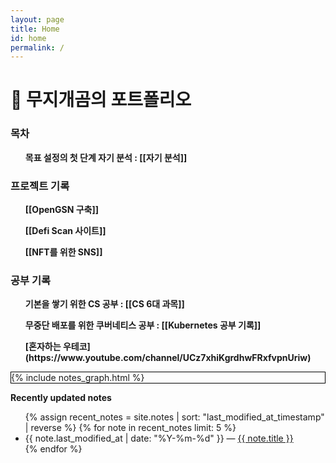 ```yaml
---
layout: page
title: Home
id: home
permalink: /
---
```


# 🌈 무지개곰의 포트폴리오

<div>
  <h3> 목차 </h3>
  <ul style="font-weight: bold">목표 설정의 첫 단계 자기 분석 : 
    <span style="font-weight: bold">[[자기 분석]]</span>
  </ul>
    <h3> 프로젝트 기록 </h3>
    <ul style="font-weight: bold">
	    <span style="font-weight: bold">[[OpenGSN 구축]]</span>
    </ul>
    <ul style="font-weight: bold">
	    <span style="font-weight: bold">[[Defi Scan 사이트]]</span>
    </ul>
    <ul style="font-weight: bold">
	    <span style="font-weight: bold">[[NFT를 위한 SNS]]</span>
    </ul>
  <h3> 공부 기록 </h3>
  <ul style="font-weight: bold">기본을 쌓기 위한 CS 공부 : 
    <span style="font-weight: bold">[[CS 6대 과목]]</span>
  </ul>
  <ul style="font-weight: bold">무중단 배포를 위한 쿠버네티스 공부 : 
    <span style="font-weight: bold">[[Kubernetes 공부 기록]]</span>
  </ul>
  <ul>
  <span style="font-weight: bold">[혼자하는 우테코](https://www.youtube.com/channel/UCz7xhiKgrdhwFRxfvpnUriw)</span>
  </ul>
</div>

<div class="graph_background">
  <div>{% include notes_graph.html %}</div>
</div>

<strong>Recently updated notes</strong>

<ul>
  {% assign recent_notes = site.notes | sort: "last_modified_at_timestamp" | reverse %}
  {% for note in recent_notes limit: 5 %}
    <li>
      {{ note.last_modified_at | date: "%Y-%m-%d" }} — <a class="internal-link" href="{{ note.url }}">{{ note.title }}</a>
    </li>
  {% endfor %}
</ul>

<style>
  .wrapper {
    max-width: 46em;
  }
  .graph_background {
    border: 1px solid black;
  }
</style>
